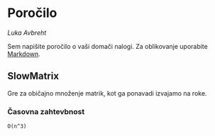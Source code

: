 # Poročilo

*Luka Avbreht*

Sem napišite poročilo o vaši domači nalogi. Za oblikovanje uporabite [Markdown](https://guides.github.com/features/mastering-markdown/).

## SlowMatrix

Gre za običajno množenje matrik, kot ga ponavadi izvajamo na roke.

### Časovna zahtevbnost 

`O(n^3)`

